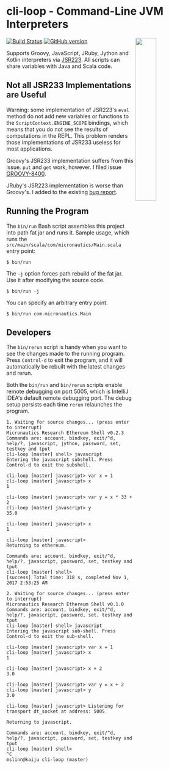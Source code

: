 # cli-loop - Command-Line JVM Interpreters

<img src='https://raw.githubusercontent.com/mslinn/cli-loop/gh-pages/images/cliLoop.png' align='right' width='33%'>

[![Build Status](https://travis-ci.org/mslinn/cli-loop.svg?branch=master)](https://travis-ci.org/mslinn/cli-loop)
[![GitHub version](https://badge.fury.io/gh/mslinn%2Fcli-loop.svg)](https://badge.fury.io/gh/mslinn%2Fcli-loop)

Supports Groovy, JavaScript, JRuby, Jython and Kotlin interpreters via 
[JSR223](https://en.wikipedia.org/wiki/Scripting_for_the_Java_Platform).
All scripts can share variables with Java and Scala code.

## Not all JSR233 Implementations are Useful
Warning: some implementation of JSR223's `eval` method do not add new variables or functions to the 
`ScriptContext.ENGINE_SCOPE` bindings, which means that you do not see the results of computations in the REPL.
This problem renders those implementations of JSR233 useless for most applications.

Groovy's JSR233 implementation suffers from this issue.
`put` and `get` work, however.
I filed issue [GROOVY-8400](https://issues.apache.org/jira/browse/GROOVY-8400).

JRuby's JSR223 implementation is worse than Groovy's.
I added to the existing [bug report](https://github.com/jruby/jruby/issues/1952).
      
## Running the Program
The `bin/run` Bash script assembles this project into path fat jar and runs it.
Sample usage, which runs the `src/main/scala/com/micronautics/Main.scala` entry point:

```
$ bin/run
```

The `-j` option forces path rebuild of the fat jar.
Use it after modifying the source code.

```
$ bin/run -j
```

You can specify an arbitrary entry point.
```
$ bin/run com.micronautics.Main
```

## Developers
The `bin/rerun` script is handy when you want to see the changes made to the running program.
Press `Control-d` to exit the program, and it will automatically be rebuilt with the latest changes and rerun.

Both the `bin/run` and `bin/rerun` scripts enable remote debugging on port 5005, 
which is IntelliJ IDEA's default remote debugging port.
The debug setup persists each time `rerun` relaunches the program.

```
1. Waiting for source changes... (press enter to interrupt)
Micronautics Research Ethereum Shell v0.2.3
Commands are: account, bindkey, exit/^d, help/?, javascript, jython, password, set, testkey and tput
cli-loop [master] shell> javascript
Entering the javascript subshell. Press Control-d to exit the subshell.

cli-loop [master] javascript> var x = 1
cli-loop [master] javascript> x
1

cli-loop [master] javascript> var y = x * 33 + 2
cli-loop [master] javascript> y
35.0

cli-loop [master] javascript> x
1

cli-loop [master] javascript>
Returning to ethereum.

Commands are: account, bindkey, exit/^d, help/?, javascript, password, set, testkey and tput
cli-loop [master] shell>
[success] Total time: 318 s, completed Nov 1, 2017 2:53:25 AM

2. Waiting for source changes... (press enter to interrupt)
Micronautics Research Ethereum Shell v0.1.0
Commands are: account, bindkey, exit/^d, help/?, javascript, password, set, testkey and tput
cli-loop [master] shell> javascript
Entering the javascript sub-shell. Press Control-d to exit the sub-shell.

cli-loop [master] javascript> var x = 1
cli-loop [master] javascript> x
1

cli-loop [master] javascript> x + 2
3.0

cli-loop [master] javascript> var y = x + 2
cli-loop [master] javascript> y
3.0

cli-loop [master] javascript> Listening for transport dt_socket at address: 5005

Returning to javascript.

Commands are: account, bindkey, exit/^d, help/?, javascript, password, set, testkey and tput
cli-loop [master] shell>
^C
mslinn@kaiju cli-loop (master)
```
